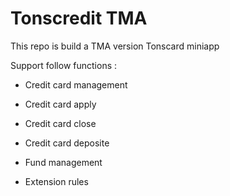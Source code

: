 # Tonscredit TMA

This repo is build a TMA version Tonscard miniapp

Support follow functions :

- Credit card management

- Credit card apply

- Credit card close

- Credit card deposite

- Fund management

- Extension rules